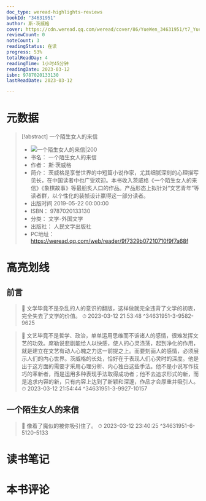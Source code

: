 ```yaml
---
doc_type: weread-highlights-reviews
bookId: "34631951"
author: 斯·茨威格
cover: https://cdn.weread.qq.com/weread/cover/86/YueWen_34631951/t7_YueWen_34631951.jpg
reviewCount: 0
noteCount: 3
readingStatus: 在读
progress: 53%
totalReadDay: 4
readingTime: 1小时45分钟
readingDate: 2023-03-12
isbn: 9787020133130
lastReadDate: 2023-03-12

---
```

# 元数据
> [!abstract] 一个陌生女人的来信
> - ![ 一个陌生女人的来信|200](https://cdn.weread.qq.com/weread/cover/86/YueWen_34631951/t7_YueWen_34631951.jpg)
> - 书名： 一个陌生女人的来信
> - 作者： 斯·茨威格
> - 简介： 茨威格是享誉世界的中短篇小说作家，尤其细腻深刻的心理描写见长，在中国读者中也广受欢迎。本书收入茨威格《一个陌生女人的来信》《象棋故事》等最脍炙人口的作品。产品形态上拟针对“文艺青年”等读者群，以个性化的装帧设计赢得这一部分读者。
> - 出版时间 2019-05-22 00:00:00
> - ISBN： 9787020133130
> - 分类： 文学-外国文学
> - 出版社： 人民文学出版社
> - PC地址：https://weread.qq.com/web/reader/9f7329b07210710f9f7a68f

# 高亮划线

## 前言

> 📌 文学毕竟不是杂乱的人的意识的翻版，这样做就完全违背了文学的初衷，完全失去了文学的价值。 
> ⏱ 2023-03-12 21:53:48 ^34631951-3-9582-9625

> 📌 文艺毕竟不是哲学、政治，单单运用思维而不诉诸人的感情，很难发挥文艺的功效。席勒说悲剧能给人以快感，使人的心灵涤荡，起到净化的作用，就是建立在文艺有动人心魄之力这一前提之上。而要刻画人的感情，必须展示人们的内心世界。茨威格的长处，恰好在于表现人们心灵时的深度。他是出于这方面的需要才采用心理分析、内心独白这些手法。他不是小说写作技巧的革新者，而是运用多种表现手法取得成功者；他不去追求形式的新，而是追求内容的新，只有内容上达到了新颖和深邃，作品才会厚重并吸引人。 
> ⏱ 2023-03-12 21:54:44 ^34631951-3-9927-10157

## 一个陌生女人的来信

> 📌 像着了魔似的被你吸引住了。 
> ⏱ 2023-03-12 23:40:25 ^34631951-6-5120-5133

# 读书笔记

# 本书评论
